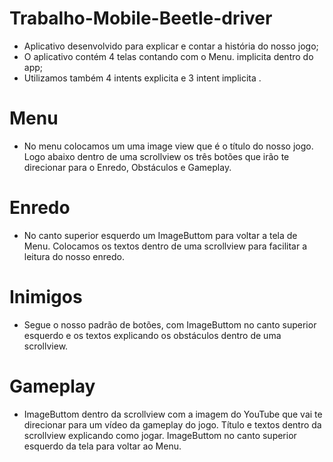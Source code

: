 # Trabalho-Mobile-Beetle-driver

- Aplicativo desenvolvido para explicar e contar a história do nosso jogo;
- O aplicativo contém 4 telas contando com o Menu. implicita dentro do app;
- Utilizamos também 4 intents explicita e 3 intent implicita .

# Menu

- No menu colocamos um uma image view que é o título do nosso jogo. Logo abaixo dentro de uma scrollview os três botões que irão te direcionar para o Enredo, Obstáculos e Gameplay.

# Enredo

- No canto superior esquerdo um ImageButtom para voltar a tela de Menu. Colocamos os textos dentro de uma scrollview para facilitar a leitura do nosso enredo.

# Inimigos

- Segue o nosso padrão de botões, com ImageButtom no canto superior esquerdo e os textos explicando os obstáculos dentro de uma scrollview.

# Gameplay

- ImageButtom dentro da scrollview com a imagem do YouTube que vai te direcionar para um vídeo da gameplay do jogo. Título e textos dentro da scrollview explicando como jogar. ImageButtom no canto superior esquerdo da tela para voltar ao Menu.
